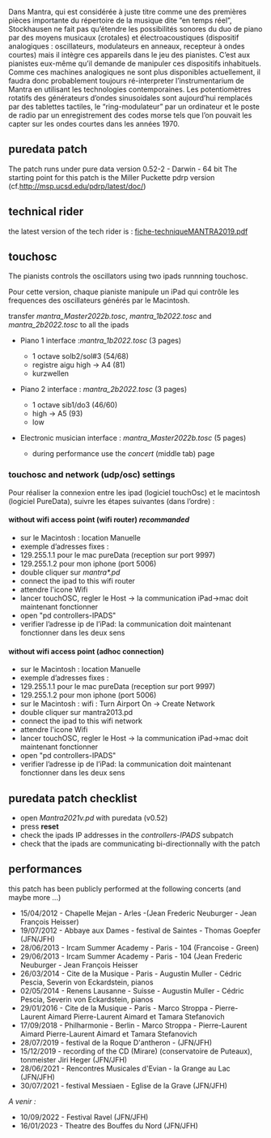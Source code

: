 Dans Mantra, qui est considérée à juste titre comme une des premières pièces importante du répertoire de la musique dite “en temps réel”, Stockhausen ne fait pas qu’étendre les possibilités sonores du duo de piano par des moyens musicaux (crotales) et électroacoustiques (dispositif analogiques : oscillateurs, modulateurs en anneaux, recepteur à ondes courtes) mais il intègre ces appareils dans le jeu des pianistes. C’est aux pianistes eux-même qu’il demande de manipuler ces dispositifs inhabituels. Comme ces machines analogiques ne sont plus disponibles actuellement, il faudra donc probablement toujours ré-interpreter l’instrumentarium de Mantra en utilisant les technologies contemporaines. Les potentiomètres rotatifs des générateurs d’ondes sinusoidales sont aujourd’hui remplacés par des tablettes tactiles, le “ring-modulateur” par un ordinateur et le poste de radio par un enregistrement des codes morse tels que l’on pouvait les capter sur les ondes courtes dans les années 1970.


## puredata patch
The patch runs under pure data version 0.52-2 - Darwin - 64 bit
The starting point for this patch is the Miller Puckette pdrp version (cf.http://msp.ucsd.edu/pdrp/latest/doc/)

## technical rider
the latest version of the tech rider is :
[fiche-techniqueMANTRA2019.pdf](https://github.com/slemouton/mantra2021/blob/master/Mantra-doc/fiche-techniqueMANTRA2019.pdf)

## touchosc

The pianists controls the oscillators using two ipads runnning touchosc.

Pour cette version, chaque pianiste manipule un iPad qui contrôle les frequences des oscillateurs générés par le Macintosh.

transfer *mantra_Master2022b.tosc*,  *mantra_1b2022.tosc* and *mantra_2b2022.tosc* to all the ipads

- Piano 1 interface :*mantra_1b2022.tosc* (3 pages)

    - 1 octave solb2/sol#3 (54/68)
    - registre aigu high -> A4 (81)	
    - kurzwellen

- Piano 2 interface : *mantra_2b2022.tosc* (3 pages)

    - 1 octave sib1/do3 (46/60)
    - high -> A5 (93)
    - low

- Electronic musician interface : *mantra_Master2022b.tosc* (5 pages)

    - during performance use the *concert* (middle tab) page

### touchosc and network (udp/osc) settings
Pour réaliser la connexion entre les ipad (logiciel touchOsc) et le macintosh (logiciel PureData), suivre les étapes suivantes (dans l’ordre) :

#### without wifi access point (wifi router) *recommanded*

* sur le Macintosh : location Manuelle
* exemple d’adresses fixes : 
* 129.255.1.1 pour le mac pureData (reception sur port 9997)
* 129.255.1.2 pour mon iphone (port 5006)
* double cliquer sur _mantra*.pd_
* connect the ipad to this wifi router
* attendre l'icone Wifi 
* lancer touchOSC, regler le Host -> la communication iPad->mac doit maintenant fonctionner
* open "pd controllers-IPADS" 
* verifier l’adresse ip de l’iPad: la communication doit maintenant fonctionner dans les deux sens

#### without wifi access point (adhoc connection)

* sur le Macintosh : location Manuelle
* exemple d’adresses fixes : 
* 129.255.1.1 pour le mac pureData (reception sur port 9997)
* 129.255.1.2 pour mon iphone (port 5006)
* sur le Macintosh : wifi : Turn Airport On -> Create Network
* double cliquer sur mantra2013.pd
* connect the ipad to this wifi network
* attendre l'icone Wifi 
* lancer touchOSC, regler le Host -> la communication iPad->mac doit maintenant fonctionner
* open "pd controllers-IPADS" 
* verifier l’adresse ip de l’iPad: la communication doit maintenant fonctionner dans les deux sens

## puredata patch checklist
- open *Mantra2021v.pd* with puredata (v0.52)
- press **reset**
- check the ipads IP addresses in the *controllers-IPADS* subpatch
- check that the ipads are communicating bi-directionnally with the patch

## performances
this patch has been publicly performed at the following concerts (and maybe more ...)

- 15/04/2012 - Chapelle Mejan - Arles -(Jean Frederic Neuburger - Jean François Heisser)
- 19/07/2012 - Abbaye aux Dames - festival de Saintes - Thomas Goepfer (JFN/JFH)
- 28/06/2013 - Ircam Summer Academy - Paris - 104 (Francoise - Green)
- 29/06/2013 - Ircam Summer Academy - Paris - 104 (Jean Frederic Neuburger - Jean François Heisser
- 26/03/2014 - Cite de la Musique - Paris - Augustin Muller - Cédric Pescia, Severin von Eckardstein, pianos
- 02/05/2014 - Renens Lausanne - Suisse - Augustin Muller - Cédric Pescia, Severin von Eckardstein, pianos
- 29/01/2016 - Cite de la Musique - Paris - Marco Stroppa - Pierre-Laurent Aimard  Pierre-Laurent Aimard et Tamara Stefanovich
- 17/09/2018 - Philharmonie - Berlin - Marco Stroppa - Pierre-Laurent Aimard  Pierre-Laurent Aimard et Tamara Stefanovich
- 28/07/2019 - festival de la Roque D'antheron - (JFN/JFH)
- 15/12/2019 - recording of the CD (Mirare) (conservatoire de Puteaux), tonmeister Jiri Heger (JFN/JFH)
- 28/06/2021 - Rencontres Musicales d'Evian - la Grange au Lac (JFN/JFH)
- 30/07/2021 - festival Messiaen - Eglise de la Grave (JFN/JFH)

*A venir :*

- 10/09/2022 - Festival Ravel (JFN/JFH)
- 16/01/2023 - Theatre des Bouffes du Nord (JFN/JFH)
